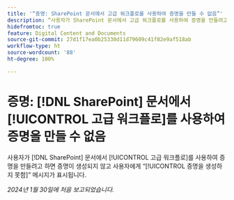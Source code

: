 ```yaml
---
title: '“증명: SharePoint 문서에서 고급 워크플로를 사용하여 증명을 만들 수 없음”'
description: “사용자가 SharePoint 문서에서 고급 워크플로를 사용하여 증명을 만들려고 하면 증명이 생성되지 않고 사용자에게 증명 생성 실패 메시지가 표시됩니다.”
hidefromtoc: true
feature: Digital Content and Documents
source-git-commit: 27d1f17ea0b25330d11d79609c41f82e9af518ab
workflow-type: ht
source-wordcount: '88'
ht-degree: 100%

---
```



# 증명: [!DNL SharePoint] 문서에서 [!UICONTROL 고급 워크플로]를 사용하여 증명을 만들 수 없음

사용자가 [!DNL SharePoint] 문서에서 [!UICONTROL 고급 워크플로]를 사용하여 증명을 만들려고 하면 증명이 생성되지 않고 사용자에게 “[!UICONTROL 증명을 생성하지 못함]” 메시지가 표시됩니다.

_2024년 1월 30일에 처음 보고되었습니다._
